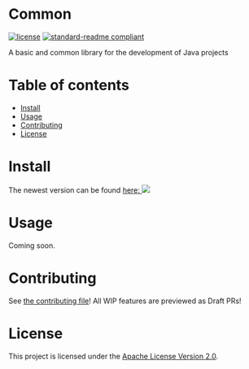 # Common

[![license](https://img.shields.io/github/license/NatroxMC/Common?style=for-the-badge&color=b2204c)](../LICENSE)
[![standard-readme compliant](https://img.shields.io/badge/readme%20style-standard-brightgreen.svg?style=for-the-badge)](https://github.com/RichardLitt/standard-readme)

A basic and common library for the development of Java projects

# Table of contents

- [Install](#install)
- [Usage](#usage)
- [Contributing](#contributing)
- [License](#license)

# Install

The newest version can be
found [here: ![](https://jitpack.io/v/NatroxMC/Common.svg)](https://jitpack.io/#NatroxMC/Common)

# Usage

Coming soon.

# Contributing

See [the contributing file](CONTRIBUTING.md)!
All WIP features are previewed as Draft PRs!

# License

This project is licensed under the [Apache License Version 2.0](../LICENSE).
